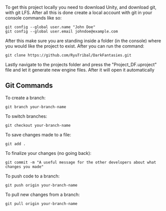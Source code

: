 To get this project locally you need to download Unity, and download git, with git LFS.
After all this is done create a local account with git in your console commands like so:

```
git config --global user.name "John Doe"
git config --global user.email johndoe@example.com

```

After this make sure you are standing inside a folder (in the console) where you would like the project to exist. 
After you can run the command: 

```
git clone https://github.com/RyuTribal/DarkFantasies.git

```
Lastly navigate to the projects folder and press the "Project_DF.uproject" file and let it generate new engine files. After it will open it automatically

## Git Commands

To create a branch:
```
git branch your-branch-name
```
To switch branches:
```
git checkout your-branch-name
```
To save changes made to a file:
```
git add .
```

To finalize your changes (no going back):
```
git commit -m "A useful message for the other developers about what changes you made"
``` 

To push code to a branch:
```
git push origin your-branch-name
```

To pull new changes from a branch:
```
git pull origin your-branch-name
```